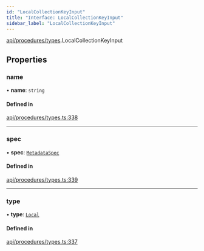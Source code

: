 ```yaml
---
id: "LocalCollectionKeyInput"
title: "Interface: LocalCollectionKeyInput"
sidebar_label: "LocalCollectionKeyInput"
---
```


[api/procedures/types](../../../../../modules/API/Procedures/Types/Types.md).LocalCollectionKeyInput

## Properties

### name

• **name**: `string`

#### Defined in

[api/procedures/types.ts:338](https://github.com/PolymeshAssociation/polymesh-sdk/blob/adcc38781/src/api/procedures/types.ts#L338)

___

### spec

• **spec**: [`MetadataSpec`](../../../Entities/MetadataEntry/Types/MetadataSpec/MetadataSpec.md)

#### Defined in

[api/procedures/types.ts:339](https://github.com/PolymeshAssociation/polymesh-sdk/blob/adcc38781/src/api/procedures/types.ts#L339)

___

### type

• **type**: [`Local`](../../../../../enums/API/Entities/MetadataEntry/Types/MetadataType/MetadataType.md#local)

#### Defined in

[api/procedures/types.ts:337](https://github.com/PolymeshAssociation/polymesh-sdk/blob/adcc38781/src/api/procedures/types.ts#L337)
